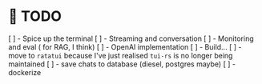 # 📝 TODO
[ ] - Spice up the terminal
[ ] - Streaming and conversation
[ ] - Monitoring and eval ( for RAG, I think)
[ ] - OpenAI implementation
[ ] - Build...
[ ] - move to `ratatui` because I've just realised `tui-rs` is no longer being maintained
[ ] - save chats to database (diesel, postgres maybe)
[ ] - dockerize